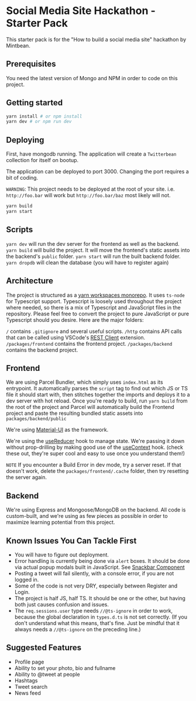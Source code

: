 # Social Media Site Hackathon - Starter Pack

This starter pack is for the "How to build a social media site" hackathon by Mintbean.

## Prerequisites

You need the latest version of Mongo and NPM in order to code on this project.

## Getting started

```bash
yarn install # or npm install
yarn dev # or npm run dev
```

## Deploying

First, have mongodb running. The application will create a `Twitterbean` collection for itself on bootup.

The application can be deployed to port 3000. Changing the port requires a bit of coding.

`WARNING`: This project needs to be deployed at the root of your site. i.e. `http://foo.bar` will work
but `http://foo.bar/baz` most likely will not.

```bash
yarn build
yarn start
```

## Scripts

`yarn dev` will run the dev server for the frontend as well as the backend.
`yarn build` will build the project. It will move the frontend's static assets into the backend's `public` folder.
`yarn start` will run the built backend folder.
`yarn dropdb` will clean the database (you will have to register again)

## Architecture

The project is structured as a [yarn workspaces monorepo](https://medium.com/swlh/yarn-workspaces-monorepo-beginners-guide-ed89de47aa25).
It uses `ts-node` for Typescript support. Typescript is loosely used throughout the project where needed, so there is a mix of Typescript
and JavaScript files in the repository. Please feel free to convert the project to pure JavaScript or pure Typescript should you desire.
Here are the major folders:

`/` contains `.gitignore` and several useful scripts.
`/http` contains API calls that can be called using VSCode's [REST Client](https://marketplace.visualstudio.com/items?itemName=humao.rest-client) extension.
`/packages/frontend` contains the frontend project.
`/packages/backend` contains the backend project.

## Frontend

We are using Parcel Bundler, which simply uses `index.html` as its entrypoint. It automatically parses the `script` tag to find out which JS or TS file it should start with, then stitches together the imports and deploys it to a dev server with hot reload. Once you're ready to build, run `yarn build` from the root of the project and Parcel will automatically build the Frontend project and paste the resulting bundled static assets into `packages/backend/public`

We're using [Material-UI](https://material-ui.com/) as the framework.

We're using the [useReducer](https://alligator.io/react/usereducer/) hook to manage state. We're passing it down without prop-drilling by making good use of the [useContext](https://www.digitalocean.com/community/tutorials/react-usecontext) hook. (check these out, they're super cool and easy to use once you understand them!)

`NOTE` If you encounter a Build Error in dev mode, try a server reset. If that doesn't work, delete the `packages/frontend/.cache` folder, then try resetting the server again.

## Backend

We're using Express and Mongoose/MongoDB on the backend. All code is custom-built, and we're using as few pieces as possible in order to maximize learning potential from this project.

## Known Issues You Can Tackle First

- You will have to figure out deployment.
- Error handling is currently being done via `alert` boxes. It should be done via actual popup modals built in JavaScript. See [Snackbar Component](https://material-ui.com/components/snackbars/)
- Posting a tweet will fail silently, with a console error, if you are not logged in.
- Some of the code is not very DRY, especially between Register and Login.
- The project is half JS, half TS. It should be one or the other, but having both just causes confusion and issues.
- The `req.sessions.user` type needs `//@ts-ignore` in order to work, because the global declaration in `types.d.ts` is not set correctly. (If you don't understand what this means, that's fine. Just be mindful that it always needs a `//@ts-ignore` on the preceding line.)

## Suggested Features

- Profile page
- Ability to set your photo, bio and fullname
- Ability to @tweet at people
- Hashtags
- Tweet search
- News feed
